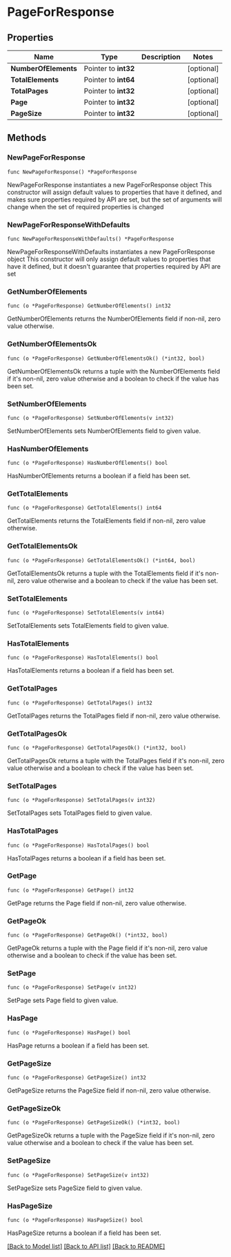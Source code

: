 # PageForResponse

## Properties

Name | Type | Description | Notes
------------ | ------------- | ------------- | -------------
**NumberOfElements** | Pointer to **int32** |  | [optional] 
**TotalElements** | Pointer to **int64** |  | [optional] 
**TotalPages** | Pointer to **int32** |  | [optional] 
**Page** | Pointer to **int32** |  | [optional] 
**PageSize** | Pointer to **int32** |  | [optional] 

## Methods

### NewPageForResponse

`func NewPageForResponse() *PageForResponse`

NewPageForResponse instantiates a new PageForResponse object
This constructor will assign default values to properties that have it defined,
and makes sure properties required by API are set, but the set of arguments
will change when the set of required properties is changed

### NewPageForResponseWithDefaults

`func NewPageForResponseWithDefaults() *PageForResponse`

NewPageForResponseWithDefaults instantiates a new PageForResponse object
This constructor will only assign default values to properties that have it defined,
but it doesn't guarantee that properties required by API are set

### GetNumberOfElements

`func (o *PageForResponse) GetNumberOfElements() int32`

GetNumberOfElements returns the NumberOfElements field if non-nil, zero value otherwise.

### GetNumberOfElementsOk

`func (o *PageForResponse) GetNumberOfElementsOk() (*int32, bool)`

GetNumberOfElementsOk returns a tuple with the NumberOfElements field if it's non-nil, zero value otherwise
and a boolean to check if the value has been set.

### SetNumberOfElements

`func (o *PageForResponse) SetNumberOfElements(v int32)`

SetNumberOfElements sets NumberOfElements field to given value.

### HasNumberOfElements

`func (o *PageForResponse) HasNumberOfElements() bool`

HasNumberOfElements returns a boolean if a field has been set.

### GetTotalElements

`func (o *PageForResponse) GetTotalElements() int64`

GetTotalElements returns the TotalElements field if non-nil, zero value otherwise.

### GetTotalElementsOk

`func (o *PageForResponse) GetTotalElementsOk() (*int64, bool)`

GetTotalElementsOk returns a tuple with the TotalElements field if it's non-nil, zero value otherwise
and a boolean to check if the value has been set.

### SetTotalElements

`func (o *PageForResponse) SetTotalElements(v int64)`

SetTotalElements sets TotalElements field to given value.

### HasTotalElements

`func (o *PageForResponse) HasTotalElements() bool`

HasTotalElements returns a boolean if a field has been set.

### GetTotalPages

`func (o *PageForResponse) GetTotalPages() int32`

GetTotalPages returns the TotalPages field if non-nil, zero value otherwise.

### GetTotalPagesOk

`func (o *PageForResponse) GetTotalPagesOk() (*int32, bool)`

GetTotalPagesOk returns a tuple with the TotalPages field if it's non-nil, zero value otherwise
and a boolean to check if the value has been set.

### SetTotalPages

`func (o *PageForResponse) SetTotalPages(v int32)`

SetTotalPages sets TotalPages field to given value.

### HasTotalPages

`func (o *PageForResponse) HasTotalPages() bool`

HasTotalPages returns a boolean if a field has been set.

### GetPage

`func (o *PageForResponse) GetPage() int32`

GetPage returns the Page field if non-nil, zero value otherwise.

### GetPageOk

`func (o *PageForResponse) GetPageOk() (*int32, bool)`

GetPageOk returns a tuple with the Page field if it's non-nil, zero value otherwise
and a boolean to check if the value has been set.

### SetPage

`func (o *PageForResponse) SetPage(v int32)`

SetPage sets Page field to given value.

### HasPage

`func (o *PageForResponse) HasPage() bool`

HasPage returns a boolean if a field has been set.

### GetPageSize

`func (o *PageForResponse) GetPageSize() int32`

GetPageSize returns the PageSize field if non-nil, zero value otherwise.

### GetPageSizeOk

`func (o *PageForResponse) GetPageSizeOk() (*int32, bool)`

GetPageSizeOk returns a tuple with the PageSize field if it's non-nil, zero value otherwise
and a boolean to check if the value has been set.

### SetPageSize

`func (o *PageForResponse) SetPageSize(v int32)`

SetPageSize sets PageSize field to given value.

### HasPageSize

`func (o *PageForResponse) HasPageSize() bool`

HasPageSize returns a boolean if a field has been set.


[[Back to Model list]](../README.md#documentation-for-models) [[Back to API list]](../README.md#documentation-for-api-endpoints) [[Back to README]](../README.md)


